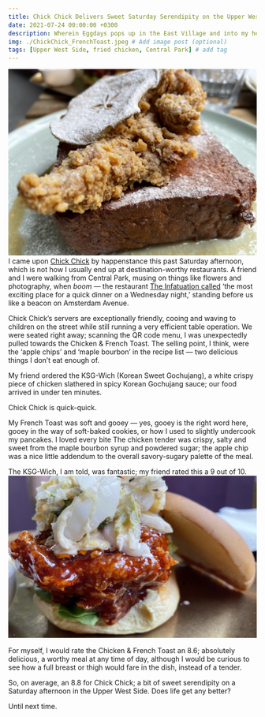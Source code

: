 ```yaml
---
title: Chick Chick Delivers Sweet Saturday Serendipity on the Upper West Side
date: 2021-07-24 00:00:00 +0300
description: Wherein Eggdays pops up in the East Village and into my heart.
img: ./ChickChick_FrenchToast.jpeg # Add image post (optional)
tags: [Upper West Side, fried chicken, Central Park] # add tag
---
```


![ChickChick](./ChickChick_FrenchToast.jpeg)
I came upon <a href='https://www.chickchicknyc.com/' target='blank'>Chick Chick</a> by happenstance this past Saturday afternoon, which is not how I usually end up at destination-worthy restaurants. A friend and I were walking from Central Park, musing on things like flowers and photography, when *boom* — the restaurant <a href='https://www.theinfatuation.com/new-york/reviews/chick-chick' target='blank'>The Infatuation called</a> ‘the most exciting place for a quick dinner on a Wednesday night,’ standing before us like a beacon on Amsterdam Avenue. 

Chick Chick’s servers are exceptionally friendly, cooing and waving to children on the street while still running a very efficient table operation. We were seated right away; scanning the QR code menu, I was unexpectedly pulled towards the Chicken & French Toast. The selling point, I think, were the ‘apple chips’ and ‘maple bourbon’ in the recipe list — two delicious things I don’t eat enough of. 

My friend ordered the KSG-Wich (Korean Sweet Gochujang), a white crispy piece of  chicken slathered in spicy Korean Gochujang sauce; our food arrived in under ten minutes. 

Chick Chick is quick-quick. 

My French Toast was soft and gooey — yes, gooey is the right word here, gooey in the way of soft-baked cookies, or how I used to slightly undercook my pancakes. I loved every bite The chicken tender was crispy, salty and sweet from the maple bourbon syrup and powdered sugar; the apple chip was a nice little addendum to the overall savory-sugary palette of the meal. 

The KSG-Wich, I am told, was fantastic; my friend rated this a 9 out of 10. 
![KSG-Wich](./ChickChick_KSG.jpeg)

For myself, I would rate the Chicken & French Toast an 8.6; absolutely delicious, a worthy meal at any time of day, although I would be curious to see how a full breast or thigh would fare in the dish, instead of a tender. 

So, on average, an 8.8 for Chick Chick; a bit of sweet serendipity on a Saturday afternoon in the Upper West Side. Does life get any better?

Until next time. 

